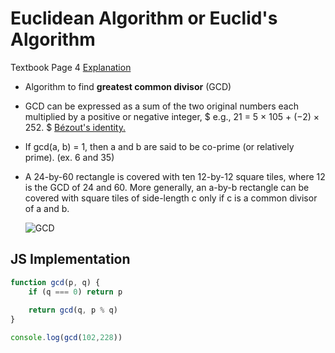 # Euclidean Algorithm or Euclid's Algorithm

Textbook Page 4
[Explanation](https://en.wikipedia.org/wiki/Euclidean_algorithm)

- Algorithm to find **greatest common divisor** (GCD)

- GCD can be expressed as a sum of the two original numbers each multiplied by a positive or negative integer, $ e.g., 21 = 5 × 105 + (−2) × 252. $ [Bézout's identity. ](https://en.wikipedia.org/wiki/B%C3%A9zout%27s_identity)

- If gcd(a, b) = 1, then a and b are said to be co-prime (or relatively prime). (ex. 6 and 35)

- A 24-by-60 rectangle is covered with ten 12-by-12 square tiles, where 12 is the GCD of 24 and 60. More generally, an a-by-b rectangle can be covered with square tiles of side-length c only if c is a common divisor of a and b.

  ![GCD](https://upload.wikimedia.org/wikipedia/commons/thumb/7/74/24x60.svg/170px-24x60.svg.png)

## JS Implementation

  ```js {cmd="node"}
  function gcd(p, q) {
      if (q === 0) return p
      
      return gcd(q, p % q)
  }

  console.log(gcd(102,228))
  ```

<!--
TODO: Learn about extended euclidean algorithm
-->